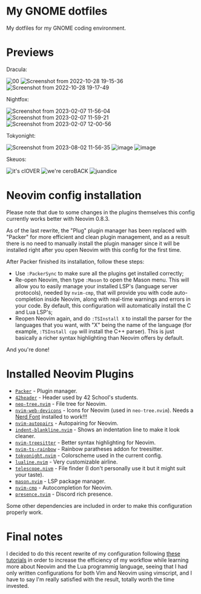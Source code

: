 # My GNOME dotfiles
My dotfiles for my GNOME coding environment.

# Previews
Dracula:

![00](https://user-images.githubusercontent.com/96696321/198705771-7aaf9c62-c764-4094-96ce-5aa2de5a2e70.png)
![Screenshot from 2022-10-28 19-15-36](https://user-images.githubusercontent.com/96696321/198706077-ba273ea2-52b4-4238-828b-ef48637496b5.png)
![Screenshot from 2022-10-28 19-17-49](https://user-images.githubusercontent.com/96696321/198705940-5989bf20-9f51-4926-92d6-1582e986a6b8.png)

Nightfox:

![Screenshot from 2023-02-07 11-56-04](https://user-images.githubusercontent.com/96696321/217240515-d285a65b-1d88-4bf0-8acf-50c291266a90.png)
![Screenshot from 2023-02-07 11-59-21](https://user-images.githubusercontent.com/96696321/217240551-60ea1d15-3a3d-4c4e-9cd4-120d315f0feb.png)
![Screenshot from 2023-02-07 12-00-56](https://user-images.githubusercontent.com/96696321/217240575-fa3cc41a-b90a-4b2f-b8a0-d93061473f9f.png)

Tokyonight:

![Screenshot from 2023-08-02 11-56-35](https://github.com/Pac4games/dotfiles/assets/96696321/f737d35e-c22d-4224-8913-2c8c7285ba32)
![image](https://github.com/Pac4games/dotfiles/assets/96696321/b6bbbe8c-11a2-40dc-972d-b36d411fa4cf)
![image](https://github.com/Pac4games/dotfiles/assets/96696321/5f112837-ca44-43bd-ba4a-6d1904d06fb9)

Skeuos:

![it's clOVER](https://github.com/Pac4games/dotfiles/assets/96696321/35887a5e-2c1f-4212-b4d6-3ae6ca67e3cb)
![we're ceroBACK](https://github.com/Pac4games/dotfiles/assets/96696321/2fc5a82d-46cc-4017-8dbc-f32a18ab29b4)
![juandice](https://github.com/Pac4games/dotfiles/assets/96696321/f3648488-9454-4161-8763-5926c364fc6a)

# Neovim config installation
Please note that due to some changes in the plugins themselves this config currently works better with Neovim 0.8.3.

As of the last rewrite, the "Plug" plugin manager has been replaced with "Packer" for more efficient and clean plugin management, and as a result there is no need to manually install the plugin manager since it will be installed right after you open Neovim with this config for the first time.

After Packer finished its installation, follow these steps:
- Use `:PackerSync` to make sure all the plugins get installed correctly;
- Re-open Neovim, then type `:Mason` to open the Mason menu. This will allow you to easily manage your installed LSP's (language server protocols), needed by `nvim-cmp`, that will provide you with code auto-completion inside Neovim, along with real-time warnings and errors in your code. By default, this configuration will automatically install the C and Lua LSP's;
- Reopen Neovim again, and do `:TSInstall X` to install the parser for the languages that you want, with "X" being the name of the language (for example, `:TSInstall cpp` will install the C++ parser). This is just basically a richer syntax highlighting than Neovim offers by default.

And you're done!

# Installed Neovim Plugins

- [`Packer`](https://github.com/wbthomason/packer.nvim) - Plugin manager.
- [`42header`](https://github.com/42Paris/42header) - Header used by 42 School's students.
- [`neo-tree.nvim`](https://github.com/nvim-neo-tree/neo-tree.nvim) - File tree for Neovim.
- [`nvim-web-devicons`](https://github.com/nvim-tree/nvim-web-devicons) - Icons for Neovim (used in `neo-tree.nvim`). Needs a [Nerd Font](https://www.nerdfonts.com/) installed to work!!!
- [`nvim-autopairs`](https://github.com/windwp/nvim-autopairs) - Autopairing for Neovim.
- [`indent-blankline.nvim`](https://github.com/lukas-reineke/indent-blankline.nvim) - Shows an indentation line to make it look cleaner.
- [`nvim-treesitter`](https://github.com/nvim-treesitter/nvim-treesitter) - Better syntax highlighting for Neovim.
- [`nvim-ts-rainbow`](https://github.com/p00f/nvim-ts-rainbow) - Rainbow paratheses addon for treesitter.
- [`tokyonight.nvim`](https://github.com/folke/tokyonight.nvim) - Colorscheme used in the current config.
- [`lualine.nvim`](https://github.com/nvim-lualine/lualine.nvim) - Very customizable airline.
- [`telescope.nivm`](https://github.com/nvim-telescope/telescope.nvim) - File finder (I don't personally use it but it might suit your taste).
- [`mason.nvim`](https://github.com/williamboman) - LSP package manager.
- [`nvim-cmp`](https://github.com/hrsh7th/nvim-cmp) - Autocompletion for Neovim.
- [`presence.nvim`](https://github.com/andweeb/presence.nvim) - Discord rich presence.

Some other dependencies are included in order to make this configuration properly work.

# Final notes

I decided to do this recent rewrite of my configuration following [these tutorials](https://www.youtube.com/playlist?list=PLsz00TDipIffxsNXSkskknolKShdbcALR) in order to increase the efficiency of my workflow while learning more about Neovim and the Lua programmig language, seeing that I had only written configurations for both Vim and Neovim using vimscript, and I have to say I'm really satisfied with the result, totally worth the time invested.
